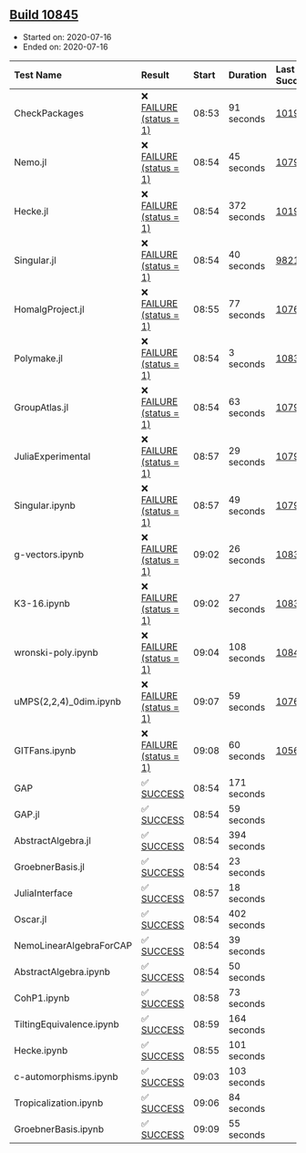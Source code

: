 ## [Build 10845](https://oscarci.mathematik.uni-kl.de/job/oscar/10845/)

* Started on: 2020-07-16
* Ended on: 2020-07-16

| Test Name    | Result | Start | Duration | Last Success | First Failure |
|:-------------|:-------|:------|:---------|:-------------|:--------------|
| CheckPackages | ❌ [FAILURE (status = 1)](https://oscarci.mathematik.uni-kl.de/job/oscar/10845/artifact/logs/build-10845/CheckPackages.log) | 08:53 | 91 seconds | [10197](https://oscarci.mathematik.uni-kl.de/job/oscar/10197/) | [10198](https://oscarci.mathematik.uni-kl.de/job/oscar/10198/) |
| Nemo.jl | ❌ [FAILURE (status = 1)](https://oscarci.mathematik.uni-kl.de/job/oscar/10845/artifact/logs/build-10845/Nemo.jl.log) | 08:54 | 45 seconds | [10790](https://oscarci.mathematik.uni-kl.de/job/oscar/10790/) | [10791](https://oscarci.mathematik.uni-kl.de/job/oscar/10791/) |
| Hecke.jl | ❌ [FAILURE (status = 1)](https://oscarci.mathematik.uni-kl.de/job/oscar/10845/artifact/logs/build-10845/Hecke.jl.log) | 08:54 | 372 seconds | [10197](https://oscarci.mathematik.uni-kl.de/job/oscar/10197/) | [10198](https://oscarci.mathematik.uni-kl.de/job/oscar/10198/) |
| Singular.jl | ❌ [FAILURE (status = 1)](https://oscarci.mathematik.uni-kl.de/job/oscar/10845/artifact/logs/build-10845/Singular.jl.log) | 08:54 | 40 seconds | [9821](https://oscarci.mathematik.uni-kl.de/job/oscar/9821/) | [9822](https://oscarci.mathematik.uni-kl.de/job/oscar/9822/) |
| HomalgProject.jl | ❌ [FAILURE (status = 1)](https://oscarci.mathematik.uni-kl.de/job/oscar/10845/artifact/logs/build-10845/HomalgProject.jl.log) | 08:55 | 77 seconds | [10765](https://oscarci.mathematik.uni-kl.de/job/oscar/10765/) | [10766](https://oscarci.mathematik.uni-kl.de/job/oscar/10766/) |
| Polymake.jl | ❌ [FAILURE (status = 1)](https://oscarci.mathematik.uni-kl.de/job/oscar/10845/artifact/logs/build-10845/Polymake.jl.log) | 08:54 | 3 seconds | [10833](https://oscarci.mathematik.uni-kl.de/job/oscar/10833/) | [10834](https://oscarci.mathematik.uni-kl.de/job/oscar/10834/) |
| GroupAtlas.jl | ❌ [FAILURE (status = 1)](https://oscarci.mathematik.uni-kl.de/job/oscar/10845/artifact/logs/build-10845/GroupAtlas.jl.log) | 08:54 | 63 seconds | [10790](https://oscarci.mathematik.uni-kl.de/job/oscar/10790/) | [10791](https://oscarci.mathematik.uni-kl.de/job/oscar/10791/) |
| JuliaExperimental | ❌ [FAILURE (status = 1)](https://oscarci.mathematik.uni-kl.de/job/oscar/10845/artifact/logs/build-10845/JuliaExperimental.log) | 08:57 | 29 seconds | [10790](https://oscarci.mathematik.uni-kl.de/job/oscar/10790/) | [10791](https://oscarci.mathematik.uni-kl.de/job/oscar/10791/) |
| Singular.ipynb | ❌ [FAILURE (status = 1)](https://oscarci.mathematik.uni-kl.de/job/oscar/10845/artifact/logs/build-10845/Singular.ipynb.log) | 08:57 | 49 seconds | [10790](https://oscarci.mathematik.uni-kl.de/job/oscar/10790/) | [10791](https://oscarci.mathematik.uni-kl.de/job/oscar/10791/) |
| g-vectors.ipynb | ❌ [FAILURE (status = 1)](https://oscarci.mathematik.uni-kl.de/job/oscar/10845/artifact/logs/build-10845/g-vectors.ipynb.log) | 09:02 | 26 seconds | [10833](https://oscarci.mathematik.uni-kl.de/job/oscar/10833/) | [10834](https://oscarci.mathematik.uni-kl.de/job/oscar/10834/) |
| K3-16.ipynb | ❌ [FAILURE (status = 1)](https://oscarci.mathematik.uni-kl.de/job/oscar/10845/artifact/logs/build-10845/K3-16.ipynb.log) | 09:02 | 27 seconds | [10833](https://oscarci.mathematik.uni-kl.de/job/oscar/10833/) | [10834](https://oscarci.mathematik.uni-kl.de/job/oscar/10834/) |
| wronski-poly.ipynb | ❌ [FAILURE (status = 1)](https://oscarci.mathematik.uni-kl.de/job/oscar/10845/artifact/logs/build-10845/wronski-poly.ipynb.log) | 09:04 | 108 seconds | [10844](https://oscarci.mathematik.uni-kl.de/job/oscar/10844/) | [10845](https://oscarci.mathematik.uni-kl.de/job/oscar/10845/) |
| uMPS(2,2,4)_0dim.ipynb | ❌ [FAILURE (status = 1)](https://oscarci.mathematik.uni-kl.de/job/oscar/10845/artifact/logs/build-10845/uMPS-2-2-4-_0dim.ipynb.log) | 09:07 | 59 seconds | [10765](https://oscarci.mathematik.uni-kl.de/job/oscar/10765/) | [10766](https://oscarci.mathematik.uni-kl.de/job/oscar/10766/) |
| GITFans.ipynb | ❌ [FAILURE (status = 1)](https://oscarci.mathematik.uni-kl.de/job/oscar/10845/artifact/logs/build-10845/GITFans.ipynb.log) | 09:08 | 60 seconds | [10566](https://oscarci.mathematik.uni-kl.de/job/oscar/10566/) | [10567](https://oscarci.mathematik.uni-kl.de/job/oscar/10567/) |
| GAP | ✅ [SUCCESS](https://oscarci.mathematik.uni-kl.de/job/oscar/10845/artifact/logs/build-10845/GAP.log) | 08:54 | 171 seconds |  |  |
| GAP.jl | ✅ [SUCCESS](https://oscarci.mathematik.uni-kl.de/job/oscar/10845/artifact/logs/build-10845/GAP.jl.log) | 08:54 | 59 seconds |  |  |
| AbstractAlgebra.jl | ✅ [SUCCESS](https://oscarci.mathematik.uni-kl.de/job/oscar/10845/artifact/logs/build-10845/AbstractAlgebra.jl.log) | 08:54 | 394 seconds |  |  |
| GroebnerBasis.jl | ✅ [SUCCESS](https://oscarci.mathematik.uni-kl.de/job/oscar/10845/artifact/logs/build-10845/GroebnerBasis.jl.log) | 08:54 | 23 seconds |  |  |
| JuliaInterface | ✅ [SUCCESS](https://oscarci.mathematik.uni-kl.de/job/oscar/10845/artifact/logs/build-10845/JuliaInterface.log) | 08:57 | 18 seconds |  |  |
| Oscar.jl | ✅ [SUCCESS](https://oscarci.mathematik.uni-kl.de/job/oscar/10845/artifact/logs/build-10845/Oscar.jl.log) | 08:54 | 402 seconds |  |  |
| NemoLinearAlgebraForCAP | ✅ [SUCCESS](https://oscarci.mathematik.uni-kl.de/job/oscar/10845/artifact/logs/build-10845/NemoLinearAlgebraForCAP.log) | 08:54 | 39 seconds |  |  |
| AbstractAlgebra.ipynb | ✅ [SUCCESS](https://oscarci.mathematik.uni-kl.de/job/oscar/10845/artifact/logs/build-10845/AbstractAlgebra.ipynb.log) | 08:54 | 50 seconds |  |  |
| CohP1.ipynb | ✅ [SUCCESS](https://oscarci.mathematik.uni-kl.de/job/oscar/10845/artifact/logs/build-10845/CohP1.ipynb.log) | 08:58 | 73 seconds |  |  |
| TiltingEquivalence.ipynb | ✅ [SUCCESS](https://oscarci.mathematik.uni-kl.de/job/oscar/10845/artifact/logs/build-10845/TiltingEquivalence.ipynb.log) | 08:59 | 164 seconds |  |  |
| Hecke.ipynb | ✅ [SUCCESS](https://oscarci.mathematik.uni-kl.de/job/oscar/10845/artifact/logs/build-10845/Hecke.ipynb.log) | 08:55 | 101 seconds |  |  |
| c-automorphisms.ipynb | ✅ [SUCCESS](https://oscarci.mathematik.uni-kl.de/job/oscar/10845/artifact/logs/build-10845/c-automorphisms.ipynb.log) | 09:03 | 103 seconds |  |  |
| Tropicalization.ipynb | ✅ [SUCCESS](https://oscarci.mathematik.uni-kl.de/job/oscar/10845/artifact/logs/build-10845/Tropicalization.ipynb.log) | 09:06 | 84 seconds |  |  |
| GroebnerBasis.ipynb | ✅ [SUCCESS](https://oscarci.mathematik.uni-kl.de/job/oscar/10845/artifact/logs/build-10845/GroebnerBasis.ipynb.log) | 09:09 | 55 seconds |  |  |
